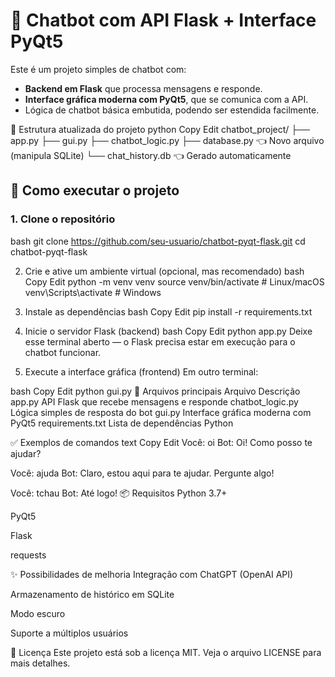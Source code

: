 # 🤖 Chatbot com API Flask + Interface PyQt5

Este é um projeto simples de chatbot com:

- **Backend em Flask** que processa mensagens e responde.
- **Interface gráfica moderna com PyQt5**, que se comunica com a API.
- Lógica de chatbot básica embutida, podendo ser estendida facilmente.

📁 Estrutura atualizada do projeto
python
Copy
Edit
chatbot_project/
├── app.py
├── gui.py
├── chatbot_logic.py
├── database.py         👈 Novo arquivo (manipula SQLite)
└── chat_history.db     👈 Gerado automaticamente

## 🚀 Como executar o projeto

### 1. Clone o repositório

bash
git clone https://github.com/seu-usuario/chatbot-pyqt-flask.git
cd chatbot-pyqt-flask

2. Crie e ative um ambiente virtual (opcional, mas recomendado)
bash
Copy
Edit
python -m venv venv
source venv/bin/activate    # Linux/macOS
venv\Scripts\activate       # Windows
3. Instale as dependências
bash
Copy
Edit
pip install -r requirements.txt
4. Inicie o servidor Flask (backend)
bash
Copy
Edit
python app.py
Deixe esse terminal aberto — o Flask precisa estar em execução para o chatbot funcionar.

5. Execute a interface gráfica (frontend)
Em outro terminal:

bash
Copy
Edit
python gui.py
🧠 Arquivos principais
Arquivo	Descrição
app.py	API Flask que recebe mensagens e responde
chatbot_logic.py	Lógica simples de resposta do bot
gui.py	Interface gráfica moderna com PyQt5
requirements.txt	Lista de dependências Python

✅ Exemplos de comandos
text
Copy
Edit
Você: oi
Bot: Oi! Como posso te ajudar?

Você: ajuda
Bot: Claro, estou aqui para te ajudar. Pergunte algo!

Você: tchau
Bot: Até logo!
📦 Requisitos
Python 3.7+

PyQt5

Flask

requests

✨ Possibilidades de melhoria
Integração com ChatGPT (OpenAI API)

Armazenamento de histórico em SQLite

Modo escuro

Suporte a múltiplos usuários

📃 Licença
Este projeto está sob a licença MIT. Veja o arquivo LICENSE para mais detalhes.
